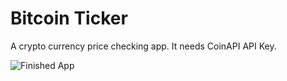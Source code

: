 # Bitcoin Ticker 
A crypto currency price checking app.
It needs CoinAPI API Key.

![Finished App](https://github.com/londonappbrewery/Images/blob/master/bitcoin-flutter-demo.gif)